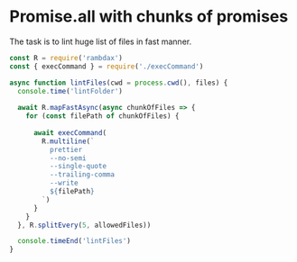 # Promise.all with chunks of promises

The task is to lint huge list of files in fast manner.

```javascript
const R = require('rambdax')
const { execCommand } = require('./execCommand')

async function lintFiles(cwd = process.cwd(), files) {
  console.time('lintFolder')
  
  await R.mapFastAsync(async chunkOfFiles => {
    for (const filePath of chunkOfFiles) {
      
      await execCommand(
        R.multiline(`
          prettier 
          --no-semi
          --single-quote
          --trailing-comma
          --write
          ${filePath}
        `)
      }
    }
  }, R.splitEvery(5, allowedFiles))

  console.timeEnd('lintFiles')
}
```